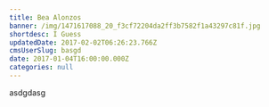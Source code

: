 ```yaml
---
title: Bea Alonzos
banner: /img/1471617088_20_f3cf72204da2ff3b7582f1a43297c81f.jpg
shortdesc: I Guess
updatedDate: 2017-02-02T06:26:23.766Z
cmsUserSlug: basgd
date: 2017-01-04T16:00:00.000Z
categories: null
---
```


asdgdasg